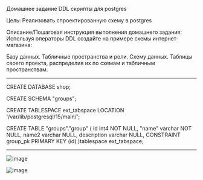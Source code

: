 Домашнее задание
DDL скрипты для postgres

Цель:
Реализовать спроектированную схему в postgres


Описание/Пошаговая инструкция выполнения домашнего задания:
Используя операторы DDL создайте на примере схемы интернет-магазина:

Базу данных.
Табличные пространства и роли.
Схему данных.
Таблицы своего проекта, распределив их по схемам и
табличным пространствам.


---------------------------------------------------------------------------------------------

CREATE DATABASE shop;

CREATE SCHEMA "groups";

CREATE TABLESPACE ext_tabspace LOCATION '/var/lib/postgresql/15/main/';


CREATE TABLE "groups"."group" (
	id int4 NOT NULL,
	"name" varchar NOT NULL,
	name2 varchar NULL,
	description varchar NULL,
	CONSTRAINT group_pk PRIMARY KEY (id)
)tablespace ext_tabspace;

--------------------------------------------------------------------------------------------------

![image](https://user-images.githubusercontent.com/60733068/229194006-125f2194-025c-490f-a34a-ed57b56a6143.png)


![image](https://user-images.githubusercontent.com/60733068/229194164-2e8cf7fe-8bd9-42f3-bd97-a5dc3f45b3bf.png)



